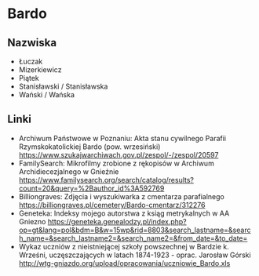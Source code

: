 # Bardo
## Nazwiska
+ Łuczak
+ Mizerkiewicz
+ Piątek
+ Stanisławski / Stanisławska
+ Wański / Wańska

## Linki
+ Archiwum Państwowe w Poznaniu: Akta stanu cywilnego Parafii Rzymskokatolickiej Bardo (pow. wrzesiński) https://www.szukajwarchiwach.gov.pl/zespol/-/zespol/20597 
+ FamilySearch: Mikrofilmy zrobione z rękopisów w Archiwum Archidiecezjalnego w Gnieźnie https://www.familysearch.org/search/catalog/results?count=20&query=%2Bauthor_id%3A592769
+ Billiongraves: Zdjęcia i wyszukiwarka z cmentarza parafialnego https://billiongraves.pl/cemetery/Bardo-cmentarz/312276
+ Geneteka: Indeksy mojego autorstwa z ksiąg metrykalnych w AA Gniezno https://geneteka.genealodzy.pl/index.php?op=gt&lang=pol&bdm=B&w=15wp&rid=8803&search_lastname=&search_name=&search_lastname2=&search_name2=&from_date=&to_date=
+ Wykaz uczniów z nieistniejącej szkoły powszechnej w Bardzie k. Wrześni, uczęszczających w latach 1874-1923 - oprac. Jarosław Górski http://wtg-gniazdo.org/upload/opracowania/uczniowie_Bardo.xls